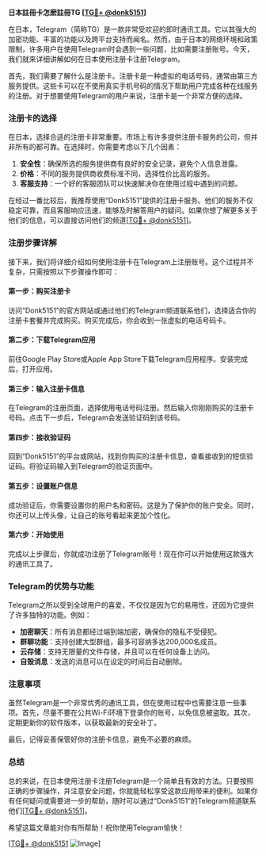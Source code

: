 **日本註冊卡怎麽註冊TG [[TG💪+ @donk5151](https://t.me/s/donk5151)]**

在日本，Telegram（简称TG）是一款非常受欢迎的即时通讯工具。它以其强大的加密功能、丰富的功能以及跨平台支持而闻名。然而，由于日本的网络环境和政策限制，许多用户在使用Telegram时会遇到一些问题，比如需要注册账号。今天，我们就来详细讲解如何在日本使用注册卡注册Telegram。

首先，我们需要了解什么是注册卡。注册卡是一种虚拟的电话号码，通常由第三方服务提供。这些卡可以在不使用真实手机号码的情况下帮助用户完成各种在线服务的注册。对于想要使用Telegram的用户来说，注册卡是一个非常方便的选择。

### 注册卡的选择

在日本，选择合适的注册卡非常重要。市场上有许多提供注册卡服务的公司，但并非所有的都可靠。在选择时，你需要考虑以下几个因素：

1. **安全性**：确保所选的服务提供商有良好的安全记录，避免个人信息泄露。
2. **价格**：不同的服务提供商收费标准不同，选择性价比高的服务。
3. **客服支持**：一个好的客服团队可以快速解决你在使用过程中遇到的问题。

在经过一番比较后，我推荐使用“Donk5151”提供的注册卡服务。他们的服务不仅稳定可靠，而且客服响应迅速，能够及时解答用户的疑问。如果你想了解更多关于他们的信息，可以直接访问他们的频道[[TG💪+ @donk5151](https://t.me/s/donk5151)]。

### 注册步骤详解

接下来，我们将详细介绍如何使用注册卡在Telegram上注册账号。这个过程并不复杂，只需按照以下步骤操作即可：

#### 第一步：购买注册卡

访问“Donk5151”的官方网站或通过他们的Telegram频道联系他们，选择适合你的注册卡套餐并完成购买。购买完成后，你会收到一张虚拟的电话号码卡。

#### 第二步：下载Telegram应用

前往Google Play Store或Apple App Store下载Telegram应用程序。安装完成后，打开应用。

#### 第三步：输入注册卡信息

在Telegram的注册页面，选择使用电话号码注册。然后输入你刚刚购买的注册卡号码。点击下一步后，Telegram会发送验证码到该号码。

#### 第四步：接收验证码

回到“Donk5151”的平台或网站，找到你购买的注册卡信息，查看接收到的短信验证码。将验证码输入到Telegram的验证页面中。

#### 第五步：设置账户信息

成功验证后，你需要设置你的用户名和密码。这是为了保护你的账户安全。同时，你还可以上传头像，让自己的账号看起来更加个性化。

#### 第六步：开始使用

完成以上步骤后，你就成功注册了Telegram账号！现在你可以开始使用这款强大的通讯工具了。

### Telegram的优势与功能

Telegram之所以受到全球用户的喜爱，不仅仅是因为它的易用性，还因为它提供了许多独特的功能。例如：

- **加密聊天**：所有消息都经过端到端加密，确保你的隐私不受侵犯。
- **群聊功能**：支持创建大型群组，最多可容纳多达200,000名成员。
- **云存储**：支持无限量的文件存储，并且可以在任何设备上访问。
- **自毁消息**：发送的消息可以在设定的时间后自动删除。

### 注意事项

虽然Telegram是一个非常优秀的通讯工具，但在使用过程中也需要注意一些事项。首先，尽量不要在公共Wi-Fi环境下登录你的账号，以免信息被盗取。其次，定期更新你的软件版本，以获取最新的安全补丁。

最后，记得妥善保管好你的注册卡信息，避免不必要的麻烦。

### 总结

总的来说，在日本使用注册卡注册Telegram是一个简单且有效的方法。只要按照正确的步骤操作，并注意安全问题，你就能轻松享受这款应用带来的便利。如果你有任何疑问或需要进一步的帮助，随时可以通过“Donk5151”的Telegram频道联系他们[[TG💪+ @donk5151](https://t.me/s/donk5151)]。

希望这篇文章能对你有所帮助！祝你使用Telegram愉快！

[[TG💪+ @donk5151](https://t.me/s/donk5151) ![Image](https://i.postimg.cc/rwNCRYN7/Snipaste-2025-04-30-17-27-05.png)]